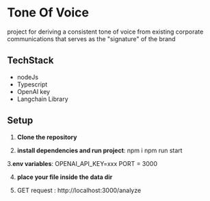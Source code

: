 # Tone Of Voice

project for deriving a consistent tone of voice from existing corporate communications that serves as the "signature" of the brand

## TechStack 

- nodeJs
- Typescript 
- OpenAI key 
- Langchain Library 

## Setup 

1. **Clone the repository**


2. **install dependencies and run project**:
    npm i 
    npm run start 

3.**env variables**: 
    OPENAI_API_KEY=xxx
    PORT = 3000 

4. **place your file inside the data dir**

5. GET request : 
    http://localhost:3000/analyze

